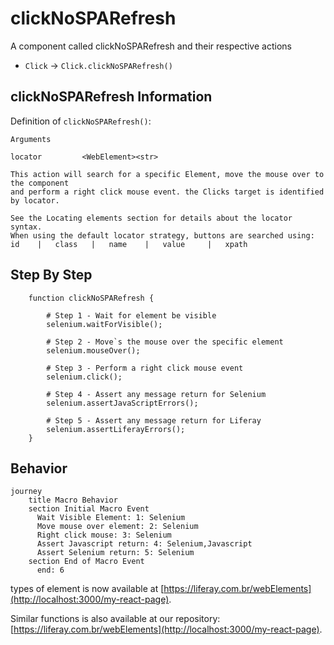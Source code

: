 

# clickNoSPARefresh

A component called clickNoSPARefresh and their respective actions

- `Click` → `Click.clickNoSPARefresh()`

## clickNoSPARefresh Information

Definition of `clickNoSPARefresh()`:

```clickNoSPARefresh()
Arguments

locator         <WebElement><str>

This action will search for a specific Element, move the mouse over to the component
and perform a right click mouse event. the Clicks target is identified by locator.

See the Locating elements section for details about the locator syntax. 
When using the default locator strategy, buttons are searched using:
id    |   class   |   name    |   value     |   xpath
```

## Step By Step

```
    function clickNoSPARefresh {

        # Step 1 - Wait for element be visible
		selenium.waitForVisible();

        # Step 2 - Move`s the mouse over the specific element
		selenium.mouseOver();

        # Step 3 - Perform a right click mouse event
		selenium.click();

        # Step 4 - Assert any message return for Selenium
		selenium.assertJavaScriptErrors();

        # Step 5 - Assert any message return for Liferay
		selenium.assertLiferayErrors();
	}
```
## Behavior
```mermaid
journey
    title Macro Behavior
    section Initial Macro Event
      Wait Visible Element: 1: Selenium
      Move mouse over element: 2: Selenium
      Right click mouse: 3: Selenium
      Assert Javascript return: 4: Selenium,Javascript
      Assert Selenium return: 5: Selenium
    section End of Macro Event
      end: 6
```

types of element is now available at [https://liferay.com.br/webElements](http://localhost:3000/my-react-page).

Similar functions is also available at our repository: [https://liferay.com.br/webElements](http://localhost:3000/my-react-page).
